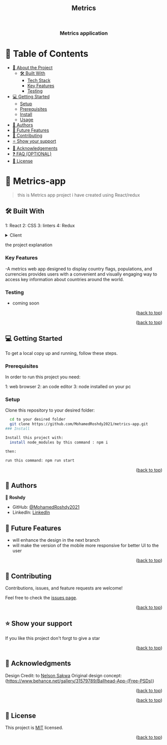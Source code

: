 <a name="readme-top"></a>

<div align="center">
  <h2> Metrics  </h2>
  <br/>

  <h3><b>Metrics application </b></h3>

</div>

<!-- TABLE OF CONTENTS -->

# 📗 Table of Contents

- [📖 About the Project](#about-project)
  - [🛠 Built With](#built-with)
    - [Tech Stack](#tech-stack)
    - [Key Features](#key-features)
    - [Testing](#Testing)
- [💻 Getting Started](#getting-started)
  - [Setup](#setup)
  - [Prerequisites](#prerequisites)
  - [Install](#install)
  - [Usage](#usage)
- [👥 Authors](#authors)
- [🔭 Future Features](#future-features)
- [🤝 Contributing](#contributing)
- [⭐️ Show your support](#support)
- [🙏 Acknowledgements](#acknowledgements)
- [❓ FAQ (OPTIONAL)](#faq)
- [📝 License](#license)

<!-- PROJECT DESCRIPTION -->

# 📖 Metrics-app <a name="about-project"></a>

> this is Metrics app project i have created using  React/redux

## 🛠 Built With <a name="built-with"></a>

1: React
2: CSS
3: linters
4: Redux

<details>
  <summary>Client</summary>
  <ul>
    <li><a href="https://React.dev/">React</a></li>
    <li><a href="https://Redux.com/">Redux toolkit</a></li>
  </ul>
</details>
</details>

<!-- Features -->
<p> the project explanation </p> 

### Key Features <a name="key-features"></a>


-A metrics web app designed to display country flags, populations, and currencies provides users with a convenient and visually engaging way to access key information about countries around the world.

### Testing <a name="Testing"></a>

- coming soon


<p align="right">(<a href="#readme-top">back to top</a>)</p>

<!-- LIVE DEMO -->

<p align="right">(<a href="#readme-top">back to top</a>)</p>

<!-- GETTING STARTED -->

## 💻 Getting Started <a name="getting-started"></a>

To get a local copy up and running, follow these steps.

### Prerequisites

In order to run this project you need:

1: web browser
2: an code editor
3: node installed on your pc

### Setup

Clone this repository to your desired folder:

```sh
  cd to your desired folder 
  git clone https://github.com/MohamedRoshdy2021/metrics-app.git
### Install

Install this project with:
  install node_modules by this command : npm i 

then:

run this command: npm run start 

```
<p align="right">(<a href="#readme-top">back to top</a>)</p>

<!-- AUTHORS -->

## 👥 Authors <a name="authors"></a>

👤 **Roshdy**
- GitHub: [@MohamedRoshdy2021](https://github.com/MohamedRoshdy2021)
- LinkedIn: [LinkedIn](https://www.linkedin.com/in/mohammed-elkhadragy-2b58b6215/)


<!-- FUTURE FEATURES -->

## 🔭 Future Features <a name="future-features"></a>

- will enhance the design in the next branch 
- will make the version of the mobile more responsive for better UI to the user   

<p align="right">(<a href="#readme-top">back to top</a>)</p>

<!-- CONTRIBUTING -->

## 🤝 Contributing <a name="contributing"></a>

Contributions, issues, and feature requests are welcome!

Feel free to check the [issues page](../../issues/).

<p align="right">(<a href="#readme-top">back to top</a>)</p>

<!-- SUPPORT -->

## ⭐️ Show your support <a name="support"></a>

If you like this project don't forgt to give a star

<p align="right">(<a href="#readme-top">back to top</a>)</p>

<!-- ACKNOWLEDGEMENTS -->

## 🙏 Acknowledgments <a name="acknowledgements"></a>

Design Credit:
to [Nelson Sakwa](https://www.behance.net/sakwadesignstudio) 
Original design concept: (https://www.behance.net/gallery/31579789/Ballhead-App-(Free-PSDs))

<p align="right">(<a href="#readme-top">back to top</a>)</p>

<!-- FAQ (optional) -->

<p align="right">(<a href="#readme-top">back to top</a>)</p>

<!-- LICENSE -->

## 📝 License <a name="license"></a>

This project is [MIT](./MIT.md) licensed.

<p align="right">(<a href="#readme-top">back to top</a>)</p>
